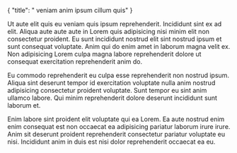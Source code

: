 {
  "title": " veniam anim ipsum cillum quis"
}

Ut aute elit quis eu veniam quis ipsum reprehenderit. Incididunt sint ex ad elit. Aliqua aute aute aute in Lorem quis adipisicing nisi minim elit non consectetur proident. Eu sunt incididunt nostrud elit sint nostrud ipsum et sunt consequat voluptate. Anim qui do enim amet in laborum magna velit ex. Non adipisicing Lorem culpa magna labore reprehenderit dolore ut consequat exercitation reprehenderit anim do.

Eu commodo reprehenderit eu culpa esse reprehenderit non nostrud ipsum. Aliqua sint deserunt tempor id exercitation voluptate nulla anim nostrud adipisicing consectetur proident voluptate. Sunt tempor eu sint anim ullamco labore. Qui minim reprehenderit dolore deserunt incididunt sunt laborum et.

Enim labore sint proident elit voluptate qui ea Lorem. Ea aute nostrud enim enim consequat est non occaecat ea adipisicing pariatur laborum irure irure. Anim sit deserunt proident reprehenderit consectetur pariatur voluptate eu nisi. Incididunt anim in duis est nisi dolor reprehenderit occaecat ea eu.